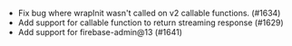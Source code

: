- Fix bug where wrapInit wasn't called on v2 callable functions. (#1634)
- Add support for callable function to return streaming response (#1629)
- Add support for firebase-admin@13 (#1641)
